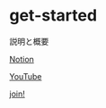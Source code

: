 # get-started
説明と概要

[Notion](https://www.notion.so/nobco/progLeaning-6e340c88d69b4e21990cbd40520b71fc)

[YouTube](https://www.youtube.com/channel/UCPcjWvYIfvqGPP4x30kEkMA)

[join!](https://docs.google.com/forms/d/e/1FAIpQLSdgBXSg-I3s7znuAiDB1pa7HO6_2lxw7UOZ4waFeSVGEHZXOA/viewform)
